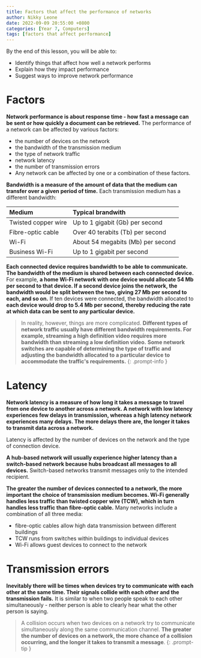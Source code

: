```yaml
---
title: Factors that affect the performance of networks
author: Nikky Leone
date: 2022-09-09 20:55:00 +0800
categories: [Year 7, Computers]
tags: [factors that affect performance]
---
```


By the end of this lesson, you will be able to:

- Identify things that affect how well a network performs
- Explain how they impact performance
- Suggest ways to improve network performance 


# Factors

**Network performance is about response time - how fast a message can be sent or how quickly a document can be retrieved.** The performance of a network can be affected by various factors:

- the number of devices on the network
 - the bandwidth of the transmission medium
 - the type of network traffic
 - network latency
 - the number of transmission errors
 - Any network can be affected by one or a combination of these factors.

**Bandwidth is a measure of the amount of data that the medium can transfer over a given period of time.** Each transmission medium has a different bandwidth:



| Medium                       | Typical brandwith                  | 
|:-----------------------------|:-----------------------------------|
| Twisted copper wire          | Up to 1 gigabit (Gb) per second    | 
| Fibre-optic cable            | Over 40 terabits (Tb) per second   | 
| Wi-Fi                        | About 54 megabits (Mb) per second  |
| Business Wi-Fi               | Up to 1 gigabit per second         |


**Each connected device requires bandwidth to be able to communicate. The bandwidth of the medium is shared between each connected device.** For example, **a home Wi-Fi network with one device would allocate 54 Mb per second to that device. If a second device joins the network, the bandwidth would be split between the two, giving 27 Mb per second to each, and so on.** If ten devices were connected, the bandwidth allocated to **each device would drop to 5.4 Mb per second, thereby reducing the rate at which data can be sent to any particular device.**

> In reality, however, things are more complicated. **Different types of network traffic usually have different bandwidth requirements. For example, streaming a high definition video requires more bandwidth than streaming a low definition video.** **Some network switches are capable of determining the type of traffic and adjusting the bandwidth allocated to a particular device to accommodate the traffic's requirements.**
{: .prompt-info }



# Latency

**Network latency is a measure of how long it takes a message to travel from one device to another across a network. A network with low latency experiences few delays in transmission, whereas a high latency network experiences many delays. The more delays there are, the longer it takes to transmit data across a network.**

Latency is affected by the number of devices on the network and the type of connection device.

**A hub-based network will usually experience higher latency than a switch-based network because hubs broadcast all messages to all devices.** Switch-based networks transmit messages only to the intended recipient.

**The greater the number of devices connected to a network, the more important the choice of transmission medium becomes. Wi-Fi generally handles less traffic than twisted copper wire (TCW), which in turn handles less traffic than fibre-optic cable.** Many networks include a combination of all three media:

- fibre-optic cables allow high data transmission between different buildings
- TCW runs from switches within buildings to individual devices
- Wi-Fi allows guest devices to connect to the network


# Transmission errors

**Inevitably there will be times when devices try to communicate with each other at the same time. Their signals collide with each other and the transmission fails.** It is similar to when two people speak to each other simultaneously - neither person is able to clearly hear what the other person is saying.

> A collision occurs when two devices on a network try to communicate simultaneously along the same communication channel.
**The greater the number of devices on a network, the more chance of a collision occurring, and the longer it takes to transmit a message**.
{: .prompt-tip }
